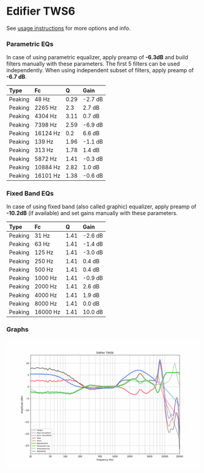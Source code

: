 # Edifier TWS6
See [usage instructions](https://github.com/jaakkopasanen/AutoEq#usage) for more options and info.

### Parametric EQs
In case of using parametric equalizer, apply preamp of **-6.3dB** and build filters manually
with these parameters. The first 5 filters can be used independently.
When using independent subset of filters, apply preamp of **-6.7 dB**.

| Type    | Fc       |    Q | Gain    |
|:--------|:---------|:-----|:--------|
| Peaking | 48 Hz    | 0.29 | -2.7 dB |
| Peaking | 2265 Hz  | 2.3  | 2.7 dB  |
| Peaking | 4304 Hz  | 3.11 | 0.7 dB  |
| Peaking | 7398 Hz  | 2.59 | -6.9 dB |
| Peaking | 16124 Hz | 0.2  | 6.6 dB  |
| Peaking | 139 Hz   | 1.96 | -1.1 dB |
| Peaking | 313 Hz   | 1.78 | 1.4 dB  |
| Peaking | 5872 Hz  | 1.41 | -0.3 dB |
| Peaking | 10884 Hz | 2.82 | 1.0 dB  |
| Peaking | 16101 Hz | 1.38 | -0.6 dB |

### Fixed Band EQs
In case of using fixed band (also called graphic) equalizer, apply preamp of **-10.2dB**
(if available) and set gains manually with these parameters.

| Type    | Fc       |    Q | Gain    |
|:--------|:---------|:-----|:--------|
| Peaking | 31 Hz    | 1.41 | -2.6 dB |
| Peaking | 63 Hz    | 1.41 | -1.4 dB |
| Peaking | 125 Hz   | 1.41 | -3.0 dB |
| Peaking | 250 Hz   | 1.41 | 0.4 dB  |
| Peaking | 500 Hz   | 1.41 | 0.4 dB  |
| Peaking | 1000 Hz  | 1.41 | -0.9 dB |
| Peaking | 2000 Hz  | 1.41 | 2.6 dB  |
| Peaking | 4000 Hz  | 1.41 | 1.9 dB  |
| Peaking | 8000 Hz  | 1.41 | 0.0 dB  |
| Peaking | 16000 Hz | 1.41 | 10.0 dB |

### Graphs
![](./Edifier%20TWS6.png)